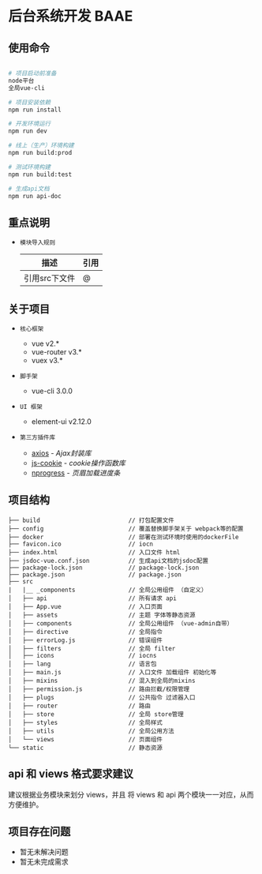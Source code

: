 # 后台系统开发 BAAE

## 使用命令

``` bash

# 项目启动前准备
node平台
全局vue-cli

# 项目安装依赖
npm run install

# 开发环境运行
npm run dev 

# 线上（生产）环境构建
npm run build:prod

# 测试环境构建
npm run build:test

# 生成api文档
npm run api-doc
```

## 重点说明

- `模块导入规则`

  | 描述 | 引用 |
  | - | - |
  | 引用src下文件 | @ |

## 关于项目

- `核心框架`
  - vue v2.*
  - vue-router v3.*
  - vuex v3.*

- `脚手架`
  - vue-cli 3.0.0

- `UI 框架`
  - element-ui v2.12.0
- `第三方插件库`
  - [axios](https://www.kancloud.cn/yunye/axios/234845) - *Ajax封装库*
  - [js-cookie](https://www.npmjs.com/package/js-cookie) - *cookie操作函数库*
  - [nprogress](https://www.npmjs.com/package/nprogress) - *页眉加载进度条*

## 项目结构

``` text
├── build                         // 打包配置文件
├── config                        // 覆盖替换脚手架关于 webpack等的配置
├── docker                        // 部署在测试环境时使用的dockerFile
├── favicon.ico                   // iocn
├── index.html                    // 入口文件 html
├── jsdoc-vue.conf.json           // 生成api文档的jsdoc配置
├── package-lock.json             // package-lock.json
├── package.json                  // package.json
├── src
|   |__ _components               // 全局公用组件 （自定义）
│   ├── api                       // 所有请求 api
│   ├── App.vue                   // 入口页面
│   ├── assets                    // 主题 字体等静态资源
│   ├── components                // 全局公用组件 （vue-admin自带）
│   ├── directive                 // 全局指令
│   ├── errorLog.js               // 错误组件
│   ├── filters                   // 全局 filter
│   ├── icons                     // iocns
│   ├── lang                      // 语言包
│   ├── main.js                   // 入口文件 加载组件 初始化等
│   ├── mixins                    // 混入到全局的mixins
│   ├── permission.js             // 路由拦截/权限管理
│   ├── plugs                     // 公共指令 过滤器入口
│   ├── router                    // 路由
│   ├── store                     // 全局 store管理
│   ├── styles                    // 全局样式
│   ├── utils                     // 全局公用方法
│   └── views                     // 页面组件
└── static                        // 静态资源

```

## api 和 views 格式要求建议

建议根据业务模块来划分 views，并且 将 views 和 api 两个模块一一对应，从而方便维护。

## 项目存在问题

- 暂无未解决问题
- 暂无未完成需求
